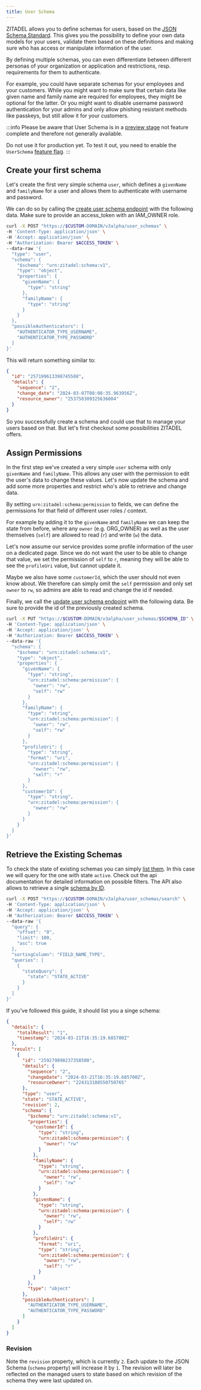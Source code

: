 ```yaml
---
title: User Schema
---
```


ZITADEL allows you to define schemas for users, based on the [JSON Schema Standard](https://json-schema.org/). 
This gives you the possibility to define your own data models for your users, validate them based on these definitions
and making sure who has access or manipulate information of the user.

By defining multiple schemas, you can even differentiate between different personas of your organization or application
and restrictions, resp. requirements for them to authenticate. 

For example, you could have separate schemas for your employees and your customers. While you might want to make sure that
certain data like given name and family name are required for employees, they might be optional for the latter.
Or you might want to disable username password authentication for your admins and only allow phishing resistant methods like passkeys,
but still allow it for your customers.

:::info
Please be aware that User Schema is in a [preview stage](/support/software-release-cycles-support#preview) not feature complete
and therefore not generally available.

Do not use it for production yet. To test it out, you need to enable the `UserSchema` [feature flag](/apis/resources/feature_service_v2/feature-service).
:::

## Create your first schema

Let's create the first very simple schema `user`, which defines a `givenName` and `familyName` for a user and allows them to
authenticate with username and password.

We can do so by calling the [create user schema endpoint](/docs/apis/resources/user_schema_service_v3/user-schema-service-create-user-schema)
with the following data. Make sure to provide an access_token with an IAM_OWNER role.

```bash
curl -X POST "https://$CUSTOM-DOMAIN/v3alpha/user_schemas" \
-H 'Content-Type: application/json' \
-H 'Accept: application/json' \
-H "Authorization: Bearer $ACCESS_TOKEN" \
--data-raw '{
  "type": "user",
  "schema": {
    "$schema": "urn:zitadel:schema:v1",
    "type": "object",
    "properties": {
      "givenName": {
        "type": "string"
      },
      "familyName": {
        "type": "string"
      }
    }
  },
  "possibleAuthenticators": [
    "AUTHENTICATOR_TYPE_USERNAME",
    "AUTHENTICATOR_TYPE_PASSWORD"
  ]
}'
```

This will return something similar to:
```json
{
  "id": "257199613398745508",
  "details": {
    "sequence": "2",
    "change_date": "2024-03-07T08:08:35.963956Z",
    "resource_owner": "253750309325636004"
  }
}
```

So you successfully create a schema and could use that to manage your users based on that.
But let's first checkout some possibilities ZITADEL offers.

## Assign Permissions

In the first step we've created a very simple `user` schema with only `givenName` and `familyName`.
This allows any user with the permission to edit the user's data to change these values.
Let's now update the schema and add some more properties and restrict who's able to retrieve and change data.

By setting `urn:zitadel:schema:permission` to fields, we can define the permissions for that field of different user roles / context.

For example by adding it to the `givenName` and `familyName` we can keep the state from before, where any `owner` (e.g. ORG_OWNER)
as well as the user themselves (`self`) are allowed to read (`r`) and write (`w`) the data.

Let's now assume our service provides some profile information of the user on a dedicated page.
Since we do not want the user to be able to change that value, we set the permission of `self` to `r`, meaning they will be able
to see the `profileUri` value, but cannot update it.

Maybe we also have some `customerId`, which the user should not even know about. We therefore can simply omit the `self` permission
and only set `owner` to `rw`, so admins are able to read and change the id if needed.

Finally, we call the [update user schema endpoint](/docs/apis/resources/user_schema_service_v3/user-schema-service-update-user-schema)
with the following data. Be sure to provide the id of the previously created schema.

```bash
curl -X PUT "https://$CUSTOM-DOMAIN/v3alpha/user_schemas/$SCHEMA_ID" \
-H 'Content-Type: application/json' \
-H 'Accept: application/json' \
-H "Authorization: Bearer $ACCESS_TOKEN" \
--data-raw '{
  "schema": {
    "$schema": "urn:zitadel:schema:v1",
    "type": "object",
    "properties": {
      "givenName": {
        "type": "string",
        "urn:zitadel:schema:permission": {
          "owner": "rw",
          "self": "rw"
        }
      },
      "familyName": {
        "type": "string",
        "urn:zitadel:schema:permission": {
          "owner": "rw",
          "self": "rw"
        }
      },
      "profileUri": {
        "type": "string",
        "format": "uri",
        "urn:zitadel:schema:permission": {
          "owner": "rw",
          "self": "r"
        }
      },
      "customerId": {
        "type": "string",
        "urn:zitadel:schema:permission": {
          "owner": "rw"
        }
      }
    }
  }
}'
```

## Retrieve the Existing Schemas

To check the state of existing schemas you can simply [list them](/apis/resources/user_schema_service_v3/user-schema-service-list-user-schemas).
In this case we will query for the one with state `active`. Check out the api documentation for detailed information on possible filters.
The API also allows to retrieve a single [schema by ID](/apis/resources/user_schema_service_v3/user-schema-service-get-user-schema-by-id).

```bash
curl -X POST "https://$CUSTOM-DOMAIN/v3alpha/user_schemas/search" \
-H 'Content-Type: application/json' \
-H 'Accept: application/json' \
-H "Authorization: Bearer $ACCESS_TOKEN" \
--data-raw '{
  "query": {
    "offset": "0",
    "limit": 100,
    "asc": true
  },
  "sortingColumn": "FIELD_NAME_TYPE",
  "queries": [
    {
      "stateQuery": {
        "state": "STATE_ACTIVE"
      }
    }
  ]
}'
```

If you've followed this guide, it should list you a singe schema:

```json
{
  "details": {
    "totalResult": "1",
    "timestamp": "2024-03-21T16:35:19.685700Z"
  },
  "result": [
    {
      "id": "259279890237358500",
      "details": {
        "sequence": "2",
        "changeDate": "2024-03-21T16:35:19.685700Z",
        "resourceOwner": "224313188550750765"
      },
      "type": "user",
      "state": "STATE_ACTIVE",
      "revision": 2,
      "schema": {
        "$schema": "urn:zitadel:schema:v1",
        "properties": {
          "customerId": {
            "type": "string",
            "urn:zitadel:schema:permission": {
              "owner": "rw"
            }
          },
          "familyName": {
            "type": "string",
            "urn:zitadel:schema:permission": {
              "owner": "rw",
              "self": "rw"
            }
          },
          "givenName": {
            "type": "string",
            "urn:zitadel:schema:permission": {
              "owner": "rw",
              "self": "rw"
            }
          },
          "profileUri": {
            "format": "uri",
            "type": "string",
            "urn:zitadel:schema:permission": {
              "owner": "rw",
              "self": "r"
            }
          }
        },
        "type": "object"
      },
      "possibleAuthenticators": [
        "AUTHENTICATOR_TYPE_USERNAME",
        "AUTHENTICATOR_TYPE_PASSWORD"
      ]
    }
  ]
}
```

### Revision

Note the `revision` property, which is currently `2`. Each update to the JSON Schema (`schema` property) will increase
it by `1`. The revision will later be reflected on the managed users to state based on which revision of the schema
they were last updated on.